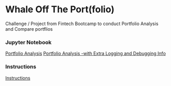 # Whale Off The Port(folio)

Challenge / Project from Fintech Bootcamp to conduct Portfolio Analysis and Compare portflios

### Jupyter Notebook
[Portfolio Analysis](whale_analysis.ipynb)
[Portfolio Analysis -with Extra Logging and Debugging Info](whale_analysis-WithDebuggingOutput.ipynb)

### Instructions
[Instructions](Instructions.md)